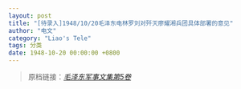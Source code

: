 ```yaml
---
layout: post
title: "[待录入]1948/10/20毛泽东电林罗刘对歼灭廖耀湘兵团具体部署的意见"
author: "电文"
category: "Liao's Tele"
tags: 分类
date: 1948-10-20 00:00:00 +0800
---
```

> 原档链接：[*毛泽东军事文集第5卷*](https://www.modernhistory.org.cn/#/Detailedreading?fileCode=0001_ts_31027578&treeId=188023779&uniqTag&dirCode=e21a6230329943309f9367c8fbeb1ffa&bzId&qkTitle&imageUrl=https%3A%2F%2Fiiif.modernhistory.org.cn%2Fiiif%2F2%2F0001_ts_31027578%252F0001_ts_31027578_00130.jpg&contUrl=https%3A%2F%2Fkrwxk-prod.oss-cn-beijing.aliyuncs.com%2F0001_ts_31027578%2F0001_ts_31027578.json)
